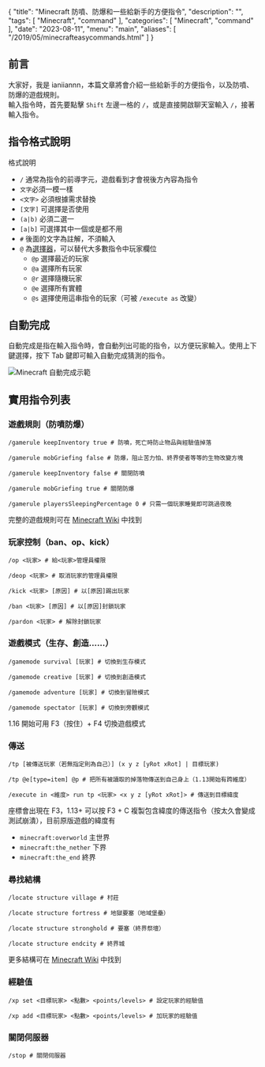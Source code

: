 {
  "title": "Minecraft 防噴、防爆和一些給新手的方便指令",
  "description": "",
  "tags": [
    "Minecraft",
    "command"
  ],
  "categories": [
    "Minecraft",
    "command"
  ],
  "date": "2023-08-11",
  "menu": "main",
  "aliases": [
    "/2019/05/minecrafteasycommands.html"
  ]
}

## 前言

大家好，我是 ianiiannn，本篇文章將會介紹一些給新手的方便指令，以及防噴、防爆的遊戲規則。\
輸入指令時，首先要點擊 `Shift` 左邊一格的 `/`，或是直接開啟聊天室輸入 `/`，接著輸入指令。

## 指令格式說明

格式說明

* `/` 通常為指令的前導字元，遊戲看到才會視後方內容為指令
* `文字`必須一模一樣
* `<文字>` 必須根據需求替換
* `[文字]` 可選擇是否使用
* `(a|b)` 必須二選一
* `[a|b]` 可選擇其中一個或是都不用
* `#` 後面的文字為註解，不須輸入
* `@` 為[選擇器](https://minecraft.fandom.com/zh/wiki/目標選擇器?variant=zh-tw)，可以替代大多數指令中玩家欄位
  * `@p` 選擇最近的玩家
  * `@a` 選擇所有玩家
  * `@r` 選擇隨機玩家
  * `@e` 選擇所有實體
  * `@s` 選擇使用這串指令的玩家（可被 `/execute as` 改變）

## 自動完成

自動完成是指在輸入指令時，會自動列出可能的指令，以方便玩家輸入。使用上下鍵選擇，按下 Tab 鍵即可輸入自動完成猜測的指令。

![Minecraft 自動完成示範](https://2.bp.blogspot.com/-Xx69DdL1Jm8/XNs31wDhblI/AAAAAAAAAeI/9WKaBu-6FSozFsifVvh5g14TRuBKv8KPwCK4BGAYYCw/s16000/Minecraft%25E8%2587%25AA%25E5%258B%2595%25E8%25BC%25B8%25E5%2585%25A5.PNG)

## 實用指令列表

### 遊戲規則（防噴防爆）

```mcfunction
/gamerule keepInventory true # 防噴，死亡時防止物品與經驗值掉落

/gamerule mobGriefing false # 防爆，阻止苦力怕、終界使者等等的生物改變方塊  
  
/gamerule keepInventory false # 關閉防噴

/gamerule mobGriefing true # 關閉防爆

/gamerule playersSleepingPercentage 0 # 只需一個玩家睡覺即可跳過夜晚
```

完整的遊戲規則可在 [Minecraft Wiki](https://minecraft.fandom.com/zh/wiki/遊戲規則?variant=zh-tw) 中找到

### 玩家控制（ban、op、kick）

```mcfunction
/op <玩家> # 給<玩家>管理員權限

/deop <玩家> # 取消玩家的管理員權限

/kick <玩家> [原因] # 以[原因]踢出玩家

/ban <玩家> [原因] # 以[原因]封鎖玩家

/pardon <玩家> # 解除封鎖玩家  
```

### 遊戲模式（生存、創造……）

```mcfunction
/gamemode survival [玩家] # 切換到生存模式

/gamemode creative [玩家] # 切換到創造模式

/gamemode adventure [玩家] # 切換到冒險模式

/gamemode spectator [玩家] # 切換到旁觀模式  
```

1.16 開始可用 F3（按住）+ F4 切換遊戲模式

### 傳送

```mcfunction
/tp [被傳送玩家（若無指定則為自己）] (x y z [yRot xRot] | 目標玩家)

/tp @e[type=item] @p # 把所有被讀取的掉落物傳送到自己身上（1.13開始有跨維度）

/execute in <維度> run tp <玩家> <x y z [yRot xRot]> # 傳送到目標緯度
```

座標會出現在 F3，1.13+ 可以按 F3 + C 複製包含緯度的傳送指令（按太久會變成測試崩潰），目前原版遊戲的緯度有

* `minecraft:overworld` 主世界
* `minecraft:the_nether` 下界
* `minecraft:the_end` 終界

### 尋找結構

```mcfunction
/locate structure village # 村莊

/locate structure fortress # 地獄要塞（地域堡壘）

/locate structure stronghold # 要塞（終界祭壇）

/locate structure endcity # 終界城  
```

更多結構可在 [Minecraft Wiki](https://minecraft-zh.gamepedia.com/index.php?title=%E5%91%BD%E4%BB%A4/locate&variant=zh-tw) 中找到

### 經驗值

```mcfunction
/xp set <目標玩家> <點數> <points/levels> # 設定玩家的經驗值

/xp add <目標玩家> <點數> <points/levels> # 加玩家的經驗值
```

### 關閉伺服器

```mcfunction
/stop # 關閉伺服器
```
